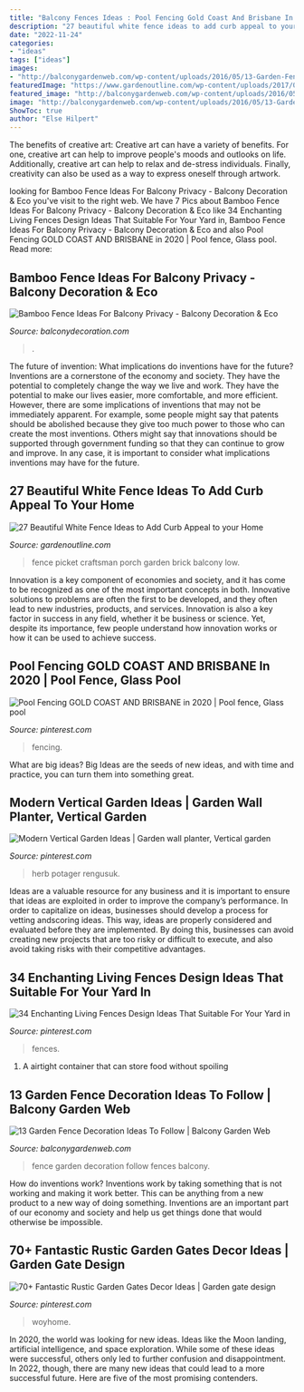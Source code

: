 ```yaml
---
title: "Balcony Fences Ideas : Pool Fencing Gold Coast And Brisbane In 2020"
description: "27 beautiful white fence ideas to add curb appeal to your home"
date: "2022-11-24"
categories:
- "ideas"
tags: ["ideas"]
images:
- "http://balconygardenweb.com/wp-content/uploads/2016/05/13-Garden-Fence-Decoration-Ideas-Youll-Love.jpg"
featuredImage: "https://www.gardenoutline.com/wp-content/uploads/2017/06/low-white-picket-fence-and-pathway-of-aged-brick-pavers-and-brick-with-white-grout-garden-edging-and-covered-balcony-above-front-porch-with-boxwood-bordering-the-porch.jpg"
featured_image: "http://balconygardenweb.com/wp-content/uploads/2016/05/13-Garden-Fence-Decoration-Ideas-Youll-Love.jpg"
image: "http://balconygardenweb.com/wp-content/uploads/2016/05/13-Garden-Fence-Decoration-Ideas-Youll-Love.jpg"
ShowToc: true
author: "Else Hilpert"
---
```



The benefits of creative art:
Creative art can have a variety of benefits. For one, creative art can help to improve people's moods and outlooks on life. Additionally, creative art can help to relax and de-stress individuals. Finally, creativity can also be used as a way to express oneself through artwork.

	

		
looking for Bamboo Fence Ideas For Balcony Privacy - Balcony Decoration &amp; Eco you've visit to the right web. We have 7 Pics about Bamboo Fence Ideas For Balcony Privacy - Balcony Decoration &amp; Eco like 34 Enchanting Living Fences Design Ideas That Suitable For Your Yard in, Bamboo Fence Ideas For Balcony Privacy - Balcony Decoration &amp; Eco and also Pool Fencing GOLD COAST AND BRISBANE in 2020 | Pool fence, Glass pool. Read more:
		
    
## Bamboo Fence Ideas For Balcony Privacy - Balcony Decoration &amp; Eco

<img loading=lazy src="https://www.balconydecoration.com/wp-content/uploads/2019/08/Bamboo-balcony-privacy-screen-6.jpg" onerror="this.onerror=null;this.src='https://tse4.mm.bing.net/th?id=OIP.RGbuDNCQ2ephAjdhLjnTQgHaJ3&amp;pid=15.1';" alt="Bamboo Fence Ideas For Balcony Privacy - Balcony Decoration &amp; Eco">

_Source: balconydecoration.com_

>. 

	

The future of invention: What implications do inventions have for the future?
Inventions are a cornerstone of the economy and society. They have the potential to completely change the way we live and work. They have the potential to make our lives easier, more comfortable, and more efficient. However, there are some implications of inventions that may not be immediately apparent. For example, some people might say that patents should be abolished because they give too much power to those who can create the most inventions. Others might say that innovations should be supported through government funding so that they can continue to grow and improve. In any case, it is important to consider what implications inventions may have for the future.

    
## 27 Beautiful White Fence Ideas To Add Curb Appeal To Your Home

<img loading=lazy src="https://www.gardenoutline.com/wp-content/uploads/2017/06/low-white-picket-fence-and-pathway-of-aged-brick-pavers-and-brick-with-white-grout-garden-edging-and-covered-balcony-above-front-porch-with-boxwood-bordering-the-porch.jpg" onerror="this.onerror=null;this.src='https://tse4.mm.bing.net/th?id=OIP.uhIf4XS7P4HIeTzHmQ_2jgHaE7&amp;pid=15.1';" alt="27 Beautiful White Fence Ideas to Add Curb Appeal to your Home">

_Source: gardenoutline.com_

>fence picket craftsman porch garden brick balcony low. 

	

Innovation is a key component of economies and society, and it has come to be recognized as one of the most important concepts in both. Innovative solutions to problems are often the first to be developed, and they often lead to new industries, products, and services. Innovation is also a key factor in success in any field, whether it be business or science. Yet, despite its importance, few people understand how innovation works or how it can be used to achieve success.

    
## Pool Fencing GOLD COAST AND BRISBANE In 2020 | Pool Fence, Glass Pool

<img loading=lazy src="https://i.pinimg.com/736x/3a/bb/0a/3abb0afbf49aa5e47f76c2c61a632927.jpg" onerror="this.onerror=null;this.src='https://tse1.mm.bing.net/th?id=OIP.RjwDYskbEhT2PWETyv3tpwHaFj&amp;pid=15.1';" alt="Pool Fencing GOLD COAST AND BRISBANE in 2020 | Pool fence, Glass pool">

_Source: pinterest.com_

>fencing. 

	

What are big ideas?
Big Ideas are the seeds of new ideas, and with time and practice, you can turn them into something great.

    
## Modern Vertical Garden Ideas | Garden Wall Planter, Vertical Garden

<img loading=lazy src="https://i.pinimg.com/736x/45/cc/98/45cc988f5929ae0eba89e336a581f760.jpg" onerror="this.onerror=null;this.src='https://tse1.mm.bing.net/th?id=OIP.nQ34e9bbUFKg5FRcN2gI5QHaJ4&amp;pid=15.1';" alt="Modern Vertical Garden Ideas | Garden wall planter, Vertical garden">

_Source: pinterest.com_

>herb potager rengusuk. 

	

Ideas are a valuable resource for any business and it is important to ensure that ideas are exploited in order to improve the company’s performance. In order to capitalize on ideas, businesses should develop a process for vetting andscoring ideas. This way, ideas are properly considered and evaluated before they are implemented. By doing this, businesses can avoid creating new projects that are too risky or difficult to execute, and also avoid taking risks with their competitive advantages.

    
## 34 Enchanting Living Fences Design Ideas That Suitable For Your Yard In

<img loading=lazy src="https://i.pinimg.com/736x/e1/a9/33/e1a933b651322263ad49e2669857e991.jpg" onerror="this.onerror=null;this.src='https://tse2.mm.bing.net/th?id=OIP.o7kb4abcW6uzoHxArunDjAHaLd&amp;pid=15.1';" alt="34 Enchanting Living Fences Design Ideas That Suitable For Your Yard in">

_Source: pinterest.com_

>fences. 

	

1. A airtight container that can store food without spoiling 

    
## 13 Garden Fence Decoration Ideas To Follow | Balcony Garden Web

<img loading=lazy src="http://balconygardenweb.com/wp-content/uploads/2016/05/13-Garden-Fence-Decoration-Ideas-Youll-Love.jpg" onerror="this.onerror=null;this.src='https://tse1.mm.bing.net/th?id=OIP.5yoT0YTcyIBaqViVYK6LDAHaUp&amp;pid=15.1';" alt="13 Garden Fence Decoration Ideas To Follow | Balcony Garden Web">

_Source: balconygardenweb.com_

>fence garden decoration follow fences balcony. 

	

How do inventions work?
Inventions work by taking something that is not working and making it work better. This can be anything from a new product to a new way of doing something. Inventions are an important part of our economy and society and help us get things done that would otherwise be impossible.

    
## 70+ Fantastic Rustic Garden Gates Decor Ideas | Garden Gate Design

<img loading=lazy src="https://i.pinimg.com/originals/fc/35/0b/fc350b16134fa1d71939e65438146dae.jpg" onerror="this.onerror=null;this.src='https://tse2.mm.bing.net/th?id=OIP.sVJ0CilJzBSU9lFnRq8G-AHaLH&amp;pid=15.1';" alt="70+ Fantastic Rustic Garden Gates Decor Ideas | Garden gate design">

_Source: pinterest.com_

>woyhome. 

	

In 2020, the world was looking for new ideas. Ideas like the Moon landing, artificial intelligence, and space exploration. While some of these ideas were successful, others only led to further confusion and disappointment. In 2022, though, there are many new ideas that could lead to a more successful future. Here are five of the most promising contenders.

